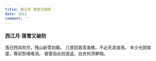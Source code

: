 ```yaml
---
title: 西江月·落雪又破防
date: 2022
comment: ''
---
```

### 西江月·落雪又破防

落日西风吹尽，残山新雪初飘。
几曾回首羡渔樵，不必天涯浪荡。
年少光阴易度，尊前愁绪难消。
披蓑自此扮逍遥，白衣何须卿相。